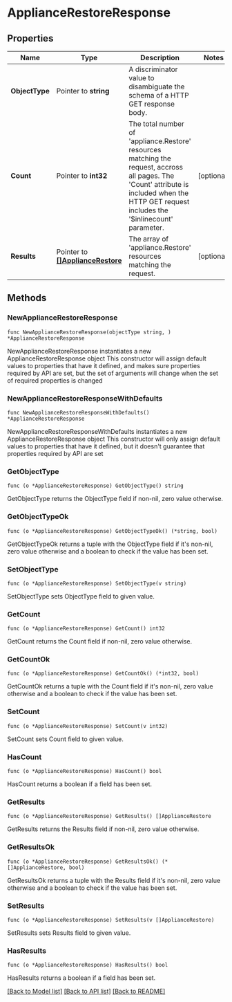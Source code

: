 # ApplianceRestoreResponse

## Properties

Name | Type | Description | Notes
------------ | ------------- | ------------- | -------------
**ObjectType** | Pointer to **string** | A discriminator value to disambiguate the schema of a HTTP GET response body. | 
**Count** | Pointer to **int32** | The total number of &#39;appliance.Restore&#39; resources matching the request, accross all pages. The &#39;Count&#39; attribute is included when the HTTP GET request includes the &#39;$inlinecount&#39; parameter. | [optional] 
**Results** | Pointer to [**[]ApplianceRestore**](appliance.Restore.md) | The array of &#39;appliance.Restore&#39; resources matching the request. | [optional] 

## Methods

### NewApplianceRestoreResponse

`func NewApplianceRestoreResponse(objectType string, ) *ApplianceRestoreResponse`

NewApplianceRestoreResponse instantiates a new ApplianceRestoreResponse object
This constructor will assign default values to properties that have it defined,
and makes sure properties required by API are set, but the set of arguments
will change when the set of required properties is changed

### NewApplianceRestoreResponseWithDefaults

`func NewApplianceRestoreResponseWithDefaults() *ApplianceRestoreResponse`

NewApplianceRestoreResponseWithDefaults instantiates a new ApplianceRestoreResponse object
This constructor will only assign default values to properties that have it defined,
but it doesn't guarantee that properties required by API are set

### GetObjectType

`func (o *ApplianceRestoreResponse) GetObjectType() string`

GetObjectType returns the ObjectType field if non-nil, zero value otherwise.

### GetObjectTypeOk

`func (o *ApplianceRestoreResponse) GetObjectTypeOk() (*string, bool)`

GetObjectTypeOk returns a tuple with the ObjectType field if it's non-nil, zero value otherwise
and a boolean to check if the value has been set.

### SetObjectType

`func (o *ApplianceRestoreResponse) SetObjectType(v string)`

SetObjectType sets ObjectType field to given value.


### GetCount

`func (o *ApplianceRestoreResponse) GetCount() int32`

GetCount returns the Count field if non-nil, zero value otherwise.

### GetCountOk

`func (o *ApplianceRestoreResponse) GetCountOk() (*int32, bool)`

GetCountOk returns a tuple with the Count field if it's non-nil, zero value otherwise
and a boolean to check if the value has been set.

### SetCount

`func (o *ApplianceRestoreResponse) SetCount(v int32)`

SetCount sets Count field to given value.

### HasCount

`func (o *ApplianceRestoreResponse) HasCount() bool`

HasCount returns a boolean if a field has been set.

### GetResults

`func (o *ApplianceRestoreResponse) GetResults() []ApplianceRestore`

GetResults returns the Results field if non-nil, zero value otherwise.

### GetResultsOk

`func (o *ApplianceRestoreResponse) GetResultsOk() (*[]ApplianceRestore, bool)`

GetResultsOk returns a tuple with the Results field if it's non-nil, zero value otherwise
and a boolean to check if the value has been set.

### SetResults

`func (o *ApplianceRestoreResponse) SetResults(v []ApplianceRestore)`

SetResults sets Results field to given value.

### HasResults

`func (o *ApplianceRestoreResponse) HasResults() bool`

HasResults returns a boolean if a field has been set.


[[Back to Model list]](../README.md#documentation-for-models) [[Back to API list]](../README.md#documentation-for-api-endpoints) [[Back to README]](../README.md)



